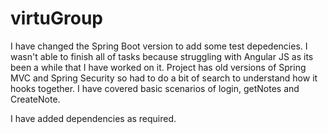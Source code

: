 # virtuGroup

I have changed the Spring Boot version to add some test depedencies.
I wasn't able to finish all of tasks because struggling with Angular JS as its been a while that I have worked on it.
Project has old versions of Spring MVC and Spring Security so had to do a bit of search to understand how it hooks together. 
I have covered basic scenarios of login, getNotes and CreateNote.

I have added dependencies as required.
